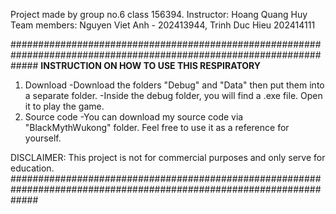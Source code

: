 Project made by group no.6 class 156394.
Instructor: Hoang Quang Huy
Team members: Nguyen Viet Anh - 202413944, Trinh Duc Hieu 202414111

#####################################################################################################################
                                **INSTRUCTION ON HOW TO USE THIS RESPIRATORY**

1. Download
   -Download the folders "Debug" and "Data" then put them into a separate folder.
   -Inside the debug folder, you will find a .exe file. Open it to play the game.
2. Source code
   -You can download my source code via "BlackMythWukong" folder. Feel free to use it as a reference for yourself.

DISCLAIMER: This project is not for commercial purposes and only serve for education.
#####################################################################################################################
